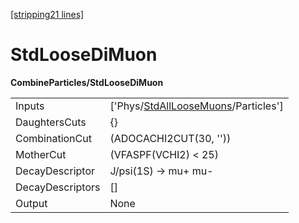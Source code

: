 [\[stripping21 lines\]](../stripping21-index.md)

# StdLooseDiMuon

**CombineParticles/StdLooseDiMuon**

|                  |                                                                                             |
|------------------|---------------------------------------------------------------------------------------------|
| Inputs           | \['Phys/[StdAllLooseMuons](../commonparticles/stripping21-stdallloosemuons.md)/Particles'\] |
| DaughtersCuts    | {}                                                                                          |
| CombinationCut   | (ADOCACHI2CUT(30, ''))                                                                      |
| MotherCut        | (VFASPF(VCHI2) \< 25)                                                                       |
| DecayDescriptor  | J/psi(1S) -\> mu+ mu-                                                                       |
| DecayDescriptors | \[\]                                                                                        |
| Output           | None                                                                                        |
